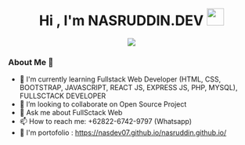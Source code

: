 
<h1 align="center">Hi , I'm NASRUDDIN.DEV <img src="https://media.giphy.com/media/hvRJCLFzcasrR4ia7z/giphy.gif" width="35"></h1>
<p align="center">
  <a href="https://github.com/DenverCoder1/readme-typing-svg"><img src="https://readme-typing-svg.herokuapp.com?color=F7EE2C&center=true&vCenter=true&height=60&lines=FullSctack+Web+Developer;N%20A%20S.D%20E%20V&center=true&width=500&height=50"></a>
</p>

### About Me 👋


- 🌱 I'm currently learning Fullstack Web Developer (HTML, CSS, BOOTSTRAP, JAVASCRIPT, REACT JS, EXPRESS JS, PHP, MYSQL), FULLSCTACK DEVELOPER
- 👯 I’m looking to collaborate on Open Source Project
- 💬 Ask me about FullSctack Web
- 📫 How to reach me: +62822-6742-9797 (Whatsapp)
- 🚀 I'm portofolio : https://nasdev07.github.io/nasruddin.github.io/


